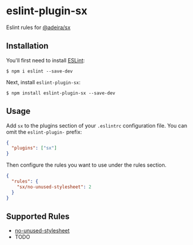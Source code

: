 # eslint-plugin-sx

Eslint rules for [@adeira/sx](https://www.npmjs.com/package/@adeira/sx)

## Installation

You'll first need to install [ESLint](http://eslint.org):

```
$ npm i eslint --save-dev
```

Next, install `eslint-plugin-sx`:

```
$ npm install eslint-plugin-sx --save-dev
```

## Usage

Add `sx` to the plugins section of your `.eslintrc` configuration file. You can omit the `eslint-plugin-` prefix:

```json
{
  "plugins": ["sx"]
}
```

Then configure the rules you want to use under the rules section.

```json
{
  "rules": {
    "sx/no-unused-stylesheet": 2
  }
}
```

## Supported Rules

- [no-unused-stylesheet](docs/rules/no-unused-stylesheet.md)
- TODO
